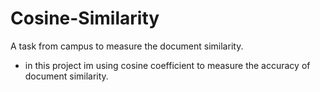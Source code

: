 # Cosine-Similarity
A task from campus to measure the document similarity.  
- in this project im using cosine coefficient to measure the accuracy of document similarity.
